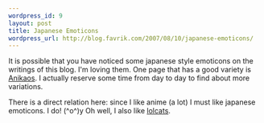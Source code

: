 ```yaml
--- 
wordpress_id: 9
layout: post
title: Japanese Emoticons
wordpress_url: http://blog.favrik.com/2007/08/10/japanese-emoticons/
---
```

It is possible that you have noticed some japanese style emoticons on the writings of this blog.  I'm loving them. One page that has a good variety is <a href="http://www.anikaos.com/japanese_emoticons.html">Anikaos</a>. I actually reserve some time from day to day to find about more variations.  

There is a direct relation here: since I like anime (a lot) I must like japanese emoticons. I do! (^o^)y  Oh well, I also like <a href="http://lolcats.com/">lolcats</a>.

